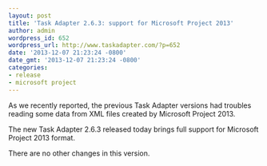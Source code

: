 ```yaml
---
layout: post
title: 'Task Adapter 2.6.3: support for Microsoft Project 2013'
author: admin
wordpress_id: 652
wordpress_url: http://www.taskadapter.com/?p=652
date: '2013-12-07 21:23:24 -0800'
date_gmt: '2013-12-07 21:23:24 -0800'
categories:
- release
- microsoft project
---
```

<p>As we recently reported, the previous Task Adapter versions had troubles reading some data from XML files created by Microsoft Project 2013.</p>
<p>The new Task Adapter 2.6.3 released today brings full support for Microsoft Project 2013 format.</p>
<p>There are no other changes in this version.</p>
